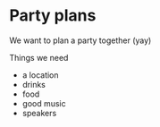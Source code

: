 # Party plans

We want to plan a party together (yay)

Things we need
-  a location
-  drinks
-  food
-  good music
-  speakers

